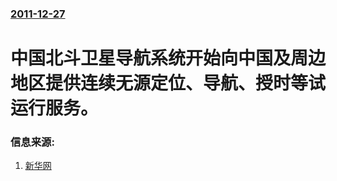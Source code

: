 ### [2011-12-27](/news/2011/12/27/index.md)

##### 
# 中国北斗卫星导航系统开始向中国及周边地区提供连续无源定位、导航、授时等试运行服务。




### 信息来源:

1. [新华网](http://news.xinhuanet.com/mil/2011-12/27/c_122492568.htm)
